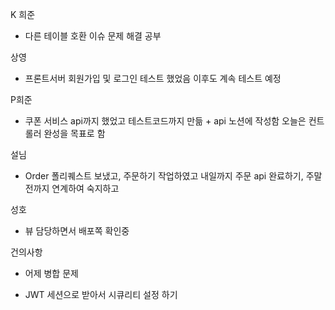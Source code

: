 
K 희준

- 다른 테이블 호환 이슈 문제 해결 공부

상영
- 프론트서버 회원가입 및 로그인 테스트 했었음 이후도 계속 테스트 예정

P희준
- 쿠폰 서비스 api까지 했었고 테스트코드까지 만듦 + api 노션에 작성함 오늘은 컨트롤러 완성을 목표로 함

설님
- Order 폴리퀘스트 보냈고, 주문하기 작업하였고 내일까지 주문 api 완료하기, 주말전까지 연계하여 숙지하고

성호
- 뷰 담당하면서 배포쪽 확인중

건의사항
- 어제 병합 문제 

- JWT 세션으로 받아서 시큐리티 설정 하기 




